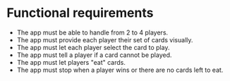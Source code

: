 # Functional requirements

- The app must be able to handle from 2 to 4 players.
- The app must provide each player their set of cards visually.
- The app must let each player select the card to play.
- The app must tell a player if a card cannot be played.
- The app must let players "eat" cards.
- The app must stop when a player wins or there are no cards left to eat.